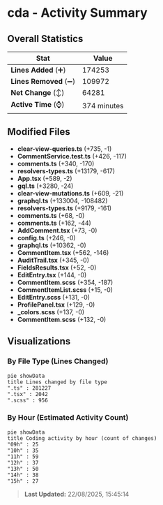 # cda - Activity Summary 

## Overall Statistics

| Stat                   | Value                                                             |
| ---------------------- | ----------------------------------------------------------------- |
| **Lines Added** (➕)   | 174253                                          |
| **Lines Removed** (➖) | 109972                                        |
| **Net Change** (↕)    | 64281                |
| **Active Time** (⌚)   | 374 minutes |


## Modified Files
- **clear-view-queries.ts** (+735, -1)
- **CommentService.test.ts** (+426, -117)
- **comments.ts** (+340, -170)
- **resolvers-types.ts** (+13179, -617)
- **App.tsx** (+589, -2)
- **gql.ts** (+3280, -24)
- **clear-view-mutations.ts** (+609, -21)
- **graphql.ts** (+133004, -108482)
- **resolvers-types.ts** (+9179, -161)
- **comments.ts** (+68, -0)
- **comments.ts** (+162, -44)
- **AddComment.tsx** (+73, -0)
- **config.ts** (+246, -0)
- **graphql.ts** (+10362, -0)
- **CommentItem.tsx** (+562, -146)
- **AuditTrail.tsx** (+345, -0)
- **FieldsResults.tsx** (+52, -0)
- **EditEntry.tsx** (+144, -0)
- **CommentItem.scss** (+354, -187)
- **CommentItemList.scss** (+15, -0)
- **EditEntry.scss** (+131, -0)
- **ProfilePanel.tsx** (+129, -0)
- **_colors.scss** (+137, -0)
- **CommentItem.scss** (+132, -0)

## Visualizations

### By File Type (Lines Changed)

```mermaid
pie showData
title Lines changed by file type
".ts" : 281227
".tsx" : 2042
".scss" : 956
```

### By Hour (Estimated Activity Count)

```mermaid
pie showData
title Coding activity by hour (count of changes)
"09h" : 25
"10h" : 35
"11h" : 59
"12h" : 37
"13h" : 50
"14h" : 38
"15h" : 27
```


> **Last Updated:** 22/08/2025, 15:45:14